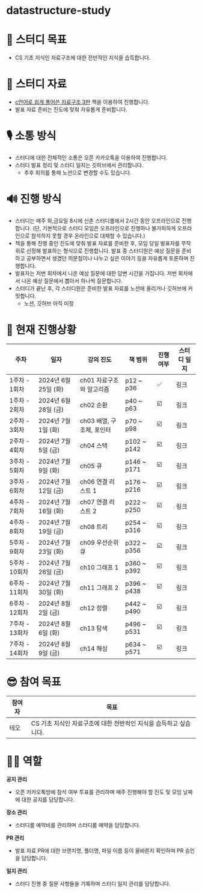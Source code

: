 # datastructure-study

# **🎯 스터디 목표**

- CS 기초 지식인 자료구조에 대한 전반적인 지식을 습득합니다.

# **📘 스터디 자료**

- [c언어로 쉽게 풀어쓴 자료구조 3판](https://www.aladin.co.kr/shop/wproduct.aspx?ItemId=183868288) 책을 이용하여 진행합니다.
- 발표 자료 준비는 진도에 맞춰 자유롭게 준비합니다.

# **🎙 소통 방식**

- 스터디에 대한 전체적인 소통은 오픈 카카오톡을 이용하여 진행합니다.
- 스터디 발표 정리 및 스터디 일지는 깃허브에서 관리합니다.
    - 추후 회의를 통해 노션으로 변경할 수도 있습니다.

# **🔊 진행 방식**

- 스터디는 매주 화,금요일 8시에 신촌 스터디룸에서 2시간 동안 오프라인으로 진행합니다. (단, 기본적으로 스터디 모임은 오프라인으로 진행하나 불가피하게 오프라인으로 참석하지 못할 경우 온라인으로 대체할 수 있습니다.)
- 책을 통해 진행 중인 진도에 맞춰 발표 자료를 준비한 후, 모임 당일 발표자를 무작위로 선정해 발표하는 형식으로 진행합니다. 발표 중 스터디원은 예상 질문을 준비하고 공부하면서 생겼던 의문점이나 나누고 싶은 이야기 등을 자유롭게 토론하며 진행합니다.
- 발표자는 저번 회차에서 나온 예상 질문에 대한 답변 시간을 가집니다. 저번 회차에서 나온 예상 질문에서 뽑아서 하나씩 질문합니다.
- 스터디가 끝난 후, 각 스터디원은 준비한 발표 자료를 노션에 올리거나 깃허브에 커밋합니다.
    - 노션, 깃허브 아직 미정
 
# **📝 현재 진행상황**

| 주차 | 일자 | 강의 진도 | 책 범위 | 진행여부 | 스터디 일지 |
| --- | --- | --- | --- | --- | --- |
| 1주차 - 1회차 | 2024년 6월 25일 (화) | ch01 자료구조와 알고리즘  | p12 ~ p36 | ✅ | 링크 |
| 1주차 - 2회차 | 2024년 6월 28일 (금) | ch02 순환 | p40 ~ p63 | ☑️ | 링크 |
| 2주차 - 3회차 | 2024년 7월 1일 (화) | ch03 배열, 구조체, 포인터 | p70 ~ p98 | ☑️ | 링크 |
| 2주차 - 4회차 | 2024년 7월 5일 (금) | ch04 스택 | p102 ~ p142 | ☑️ | 링크 |
| 3주차 - 5회차 | 2024년 7월 9일 (화) | ch05 큐 | p146 ~ p171 | ☑️ | 링크 |
| 3주차 - 6회차 | 2024년 7월 12일 (금) | ch06 연결 리스트 1 | p176 ~ p216 | ☑️ | 링크 |
| 4주차 - 7회차 | 2024년 7월 16일 (화) | ch07 연결 리스트 2 | p222 ~ p250 | ☑️ | 링크 |
| 4주차 - 8회차 | 2024년 7월 19일 (금) | ch08 트리 | p254 ~ p316 | ☑️ | 링크 |
| 5주차 - 9회차 | 2024년 7월 23일 (화) | ch09 우선순위 큐 | p322 ~ p356 | ☑️ | 링크 |
| 5주차 - 10회차 | 2024년 7월 26일 (금) | ch10 그래프 1 | p360 ~ p392 | ☑️ | 링크 |
| 6주차 - 11회차 | 2024년 7월 30일 (화) | ch11 그래프 2 | p396 ~ p438 | ☑️ | 링크 |
| 6주차 - 12회차 | 2024년 8월 2일 (금) | ch12 정렬 | p442 ~ p490 | ☑️ | 링크 |
| 7주차 - 13회차 | 2024년 8월 6일 (화) | ch13 탐색 | p496 ~ p531 | ☑️ | 링크 |
| 7주차 - 14회차 | 2024년 8월 9일 (금) | ch14 해싱 | p634 ~ p571 | ☑️ | 링크 |

# **😎 참여 목표**

| 참여자 | 목표 |
| --- | --- |
| 테오 | CS 기초 지식인 자료구조에 대한 전반적인 지식을 습득하고 싶습니다. |

# **🙋‍♂️ 역할**

**공지 관리**

- 오픈 카카오톡방에 참석 여부 투표를 관리하며 매주 진행해야 할 진도 및 모임 날짜에 대한 공지를 담당합니다.

**장소 관리**

- 스터디룸 예약비를 관리하며 스터디룸 예약을 담당합니다.

**PR 관리**

- 발표 자료 PR에 대한 브랜치명, 폴더명, 파일 이름 등이 올바른지 확인하며 PR 승인을 담당합니다.

**일지 관리**

- 스터디 진행 중 질문 사항들을 기록하며 스터디 일지 관리를 담당합니다.
